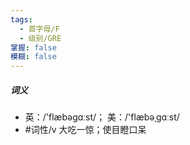 ```yaml
---
tags:
  - 首字母/F
  - 级别/GRE
掌握: false
模糊: false
---
```

##### 词义
- 英：/'flæbəɡɑːst/； 美：/'flæbəˌɡɑːst/
- #词性/v  大吃一惊；使目瞪口呆

